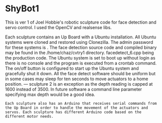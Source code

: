 # ShyBot1
This is ver 1 of Joel Hobbie's robotic sculpture code for face detection and servo control. I used the OpenCV  and realsense libs. 

Each sculpture contains an Up Board with a Ubuntu installation. All Ubuntu systems were cloned and restored using Clonezilla. The admin password for these systems is <old standby> . The face detection source code and compiled binary may be found in the /home/chaz/cvtry1 directory. facedetect_6.cpp being the production code. The Ubuntu system is set to boot up without login as there is no console and the program is executed from a crontab command. The on/off button is configured to start up the Ubuntu system and gracefully shut it down. All the face detect software should be uniform but in some cases may sleep for ten seconds to move actuators to a home position. 
	— sculpture 2 is an exception as the depth reading is capped at 1600 instead of 3500. In future software a command line parameter specifying max depth would be a good idea. 


	Each sculpture also has an Arduino that receives serial commands from the Up Board in order to handle the movement of the actuators and servos. Each sculpture has different Arduino code based on the different motor needs.

